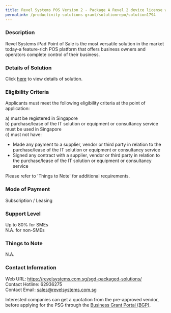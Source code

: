 ```yaml
---
title: Revel Systems POS Version 2 - Package A Revel 2 device license w/ e-Menu Ordering
permalink: /productivity-solutions-grant/solutionrepo/solution1794
---
```


### Description

Revel Systems iPad Point of Sale is the most versatile solution in the market today-a feature-rich POS platform that offers business owners and operators complete control of their business.

### Details of Solution

Click <a href='https://www.gobusiness.gov.sg/images/psg/Desensitised_Revel_System_Holdings_20200105_Annex_3_Part_1.pdf' target='_blank' rel='noopener'>here</a> to view details of solution.

### Eligibility Criteria

Applicants must meet the following eligibility criteria at the point of application:

a) must be registered in Singapore <br>
b) purchase/lease of the IT solution or equipment or consultancy service must be used in Singapore <br>
c) must not have:
- Made any payment to a supplier, vendor or third party in relation to the purchase/lease of the IT solution or equipment or consultancy service
- Signed any contract with a supplier, vendor or third party in relation to the purchase/lease of the IT solution or equipment or consultancy service

Please refer to 'Things to Note' for additional requirements.

### Mode of Payment
Subscription / Leasing

### Support Level
Up to 80% for SMEs <br>
N.A. for non-SMEs

### Things to Note
N.A.

### Contact Information
Web URL: https://revelsystems.com.sg/sgd-packaged-solutions/ <br>Contact Hotline: 62936275 <br>Contact Email: sales@revelsystems.com.sg <br>

Interested companies can get a quotation from the pre-approved vendor, before applying for the PSG through the <a target='_blank' rel='noopener' href='https://www.businessgrants.gov.sg/'>Business Grant Portal (BGP)</a>.
